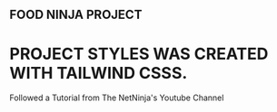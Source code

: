 ## FOOD NINJA PROJECT
# PROJECT STYLES WAS CREATED WITH TAILWIND CSSS. 
Followed a Tutorial from The NetNinja's Youtube Channel
